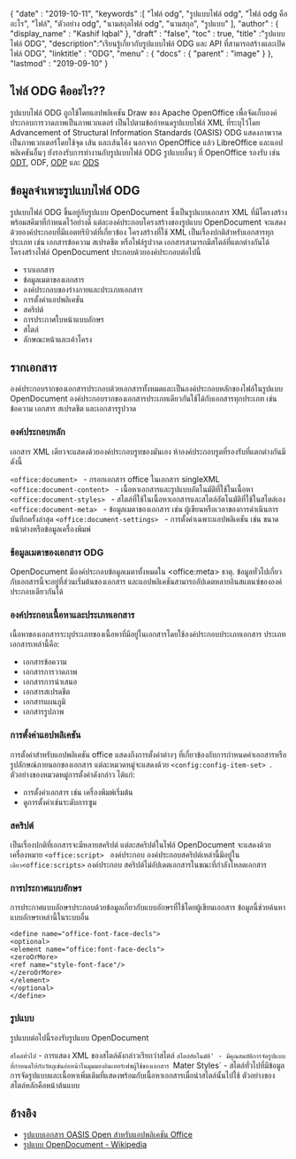 {
  "date" : "2019-10-11",
  "keywords" :[ "ไฟล์ odg", "รูปแบบไฟล์ odg", "ไฟล์ odg คืออะไร", "ไฟล์", "ตัวอย่าง odg", "นามสกุลไฟล์ odg", "นามสกุล", "รูปแบบ" ],
  "author" : {
    "display_name" : "Kashif Iqbal"
},
  "draft" : "false",
  "toc" : true,
  "title" :"รูปแบบไฟล์ ODG",
  "description":"เรียนรู้เกี่ยวกับรูปแบบไฟล์ ODG และ API ที่สามารถสร้างและเปิดไฟล์ ODG",
  "linktitle" : "ODG",
  "menu" : {
    "docs" : {
      "parent" : "image"
}
},
  "lastmod" : "2019-09-10"
}

## ไฟล์ ODG คืออะไร??

รูปแบบไฟล์ ODG ถูกใช้โดยแอปพลิเคชัน Draw ของ Apache OpenOffice เพื่อจัดเก็บองค์ประกอบการวาดภาพเป็นภาพเวกเตอร์ เป็นไปตามข้อกำหนดรูปแบบไฟล์ XML ที่ระบุไว้โดย Advancement of Structural Information Standards (OASIS) ODG แสดงภาพวาดเป็นภาพเวกเตอร์โดยใช้จุด เส้น และเส้นโค้ง นอกจาก OpenOffice แล้ว LibreOffice และแอปพลิเคชันอื่นๆ ยังรองรับการทำงานกับรูปแบบไฟล์ ODG รูปแบบอื่นๆ ที่ OpenOffice รองรับ เช่น [ODT](/th/word-processing/odt/), ODF, [ODP](/th/presentation/odp/) และ [ODS](/th/spreadsheet/ods/)


## ข้อมูลจำเพาะรูปแบบไฟล์ ODG

รูปแบบไฟล์ ODG ขึ้นอยู่กับรูปแบบ OpenDocument ซึ่งเป็นรูปแบบเอกสาร XML ที่มีโครงสร้างพร้อมสคีมาที่กำหนดไว้อย่างดี
แต่ละองค์ประกอบโครงสร้างของรูปแบบ OpenDocument จะแสดงด้วยองค์ประกอบที่มีแอตทริบิวต์ที่เกี่ยวข้อง โครงสร้างที่ใช้ XML เป็นเรื่องปกติสำหรับเอกสารทุกประเภท เช่น เอกสารข้อความ สเปรดชีต หรือไฟล์รูปวาด เอกสารสามารถมีสไตล์ที่แตกต่างกันได้ โครงสร้างไฟล์ OpenDocument ประกอบด้วยองค์ประกอบต่อไปนี้
* รากเอกสาร
* ข้อมูลเมตาของเอกสาร
* องค์ประกอบของร่างกายและประเภทเอกสาร
* การตั้งค่าแอปพลิเคชัน
* สคริปต์
* การประกาศใบหน้าแบบอักษร
* สไตล์
* ลักษณะหน้าและเค้าโครง

## รากเอกสาร ##

องค์ประกอบรากของเอกสารประกอบด้วยเอกสารทั้งหมดและเป็นองค์ประกอบหลักของไฟล์ในรูปแบบ OpenDocument องค์ประกอบรากของเอกสารประเภทเดียวกันใช้ได้กับเอกสารทุกประเภท เช่น ข้อความ เอกสาร สเปรดชีต และเอกสารรูปวาด

### องค์ประกอบหลัก ###
เอกสาร XML เดียวจะแสดงด้วยองค์ประกอบรูทของมันเอง ห้าองค์ประกอบรูตที่รองรับที่แตกต่างกันมีดังนี้

`<office:document> ` - กรอกเอกสาร office ในเอกสาร singleXML
`<office:document-content> ` - เนื้อหาเอกสารและรูปแบบอัตโนมัติที่ใช้ในเนื้อหา
`<office:document-styles> ` - สไตล์ที่ใช้ในเนื้อหาเอกสารและสไตล์อัตโนมัติที่ใช้ในสไตล์เอง
`<office:document-meta> ` - ข้อมูลเมตาของเอกสาร เช่น ผู้เขียนหรือเวลาของการดำเนินการบันทึกครั้งล่าสุด
`<office:document-settings> ` - การตั้งค่าเฉพาะแอปพลิเคชัน เช่น ขนาดหน้าต่างหรือข้อมูลเครื่องพิมพ์

### ข้อมูลเมตาของเอกสาร ODG ###
OpenDocument มีองค์ประกอบข้อมูลเมตาทั้งหมดใน \<office:meta> ธาตุ. ข้อมูลทั่วไปเกี่ยวกับเอกสารนี้จะอยู่ที่ส่วนเริ่มต้นของเอกสาร และแอปพลิเคชันสามารถอัปเดตหลายอินสแตนซ์ขององค์ประกอบเดียวกันได้

### องค์ประกอบเนื้อหาและประเภทเอกสาร ###
เนื้อหาของเอกสารระบุประเภทของเนื้อหาที่มีอยู่ในเอกสารโดยใช้องค์ประกอบประเภทเอกสาร ประเภทเอกสารเหล่านี้คือ:
* เอกสารข้อความ
* เอกสารการวาดภาพ
* เอกสารการนำเสนอ
* เอกสารสเปรดชีต
* เอกสารแผนภูมิ
* เอกสารรูปภาพ

### การตั้งค่าแอปพลิเคชัน ###
การตั้งค่าสำหรับแอปพลิเคชัน office แสดงถึงการตั้งค่าต่างๆ ที่เกี่ยวข้องกับการกำหนดค่าเอกสารหรือรูปลักษณ์ภายนอกของเอกสาร แต่ละหมวดหมู่จะแสดงด้วย `<config:config-item-set> `. ตัวอย่างของหมวดหมู่การตั้งค่าดังกล่าว ได้แก่:
* การตั้งค่าเอกสาร เช่น เครื่องพิมพ์เริ่มต้น
* ดูการตั้งค่าเช่นระดับการซูม

### สคริปต์ ###
เป็นเรื่องปกติที่เอกสารจะมีหลายสคริปต์ แต่ละสคริปต์ในไฟล์ OpenDocument จะแสดงด้วยเครื่องหมาย `<office:script> ` องค์ประกอบ องค์ประกอบสคริปต์เหล่านี้มีอยู่ใน ` เดียว<office:scripts> ` องค์ประกอบ สคริปต์ไม่อัปเดตเอกสารในขณะที่กำลังโหลดเอกสาร
### การประกาศแบบอักษร ###

การประกาศแบบอักษรประกอบด้วยข้อมูลเกี่ยวกับแบบอักษรที่ใช้โดยผู้เขียนเอกสาร ข้อมูลนี้ช่วยค้นหาแบบอักษรเหล่านี้ในระบบอื่น
```
<define name="office-font-face-decls">
<optional>
<element name="office:font-face-decls">
<zeroOrMore>
<ref name="style-font-face"/>
</zeroOrMore>
</element>
</optional>
</define>
```
### รูปแบบ ###
รูปแบบต่อไปนี้รองรับรูปแบบ OpenDocument

`สไตล์ทั่วไป` - การแสดง XML ของสไตล์ดังกล่าวเรียกว่าสไตล์
`สไตล์อัตโนมัติ' - มีคุณสมบัติการจัดรูปแบบที่กำหนดให้กับวัตถุเช่นย่อหน้าในมุมมองอินเทอร์เฟซผู้ใช้ของเอกสาร
`Mater Styles` - สไตล์ทั่วไปที่มีข้อมูลการจัดรูปแบบและเนื้อหาเพิ่มเติมที่แสดงพร้อมกับเนื้อหาเอกสารเมื่อนำสไตล์นั้นไปใช้ ตัวอย่างของสไตล์หลักคือหน้าต้นแบบ

## อ้างอิง ##
* [รูปแบบเอกสาร OASIS Open สำหรับแอปพลิเคชัน Office](https://www.oasis-open.org/committees/tc_home.php?wg_abbrev=office)
* [รูปแบบ OpenDocument - Wikipedia](https://en.wikipedia.org/wiki/OpenDocument)

